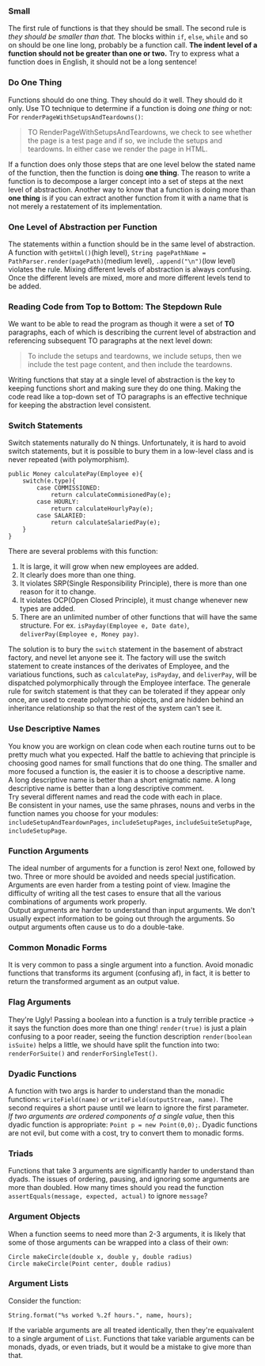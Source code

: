 ### Small
The first rule of functions is that they should be small. The second rule is *they should be smaller than that.*
The blocks within `if`, `else`, `while` and so on should be one line long, probably be a function call. **The indent level of a function should not be greater than one or two.**
Try to express what a function does in English, it should not be a long sentence!

### Do One Thing
Functions should do one thing. They should do it well. They should do it only. Use TO technique to determine if a function is doing *one thing* or not:
For `renderPageWithSetupsAndTeardowns()`:
> TO RenderPageWithSetupsAndTeardowns, we check to see whether the page is a test page and if so, we include the setups and teardowns. In either case we render the page in HTML.

If a function does only those steps that are one level below the stated name of the function, then the function is doing **one thing**. 
The reason to write a function is to decompose a larger concept into a set of steps at the next level of abstraction. Another way to know that a function is doing more than **one thing**
is if you can extract another function from it with a name that is not merely a restatement of its implementation.

### One Level of Abstraction per Function
The statements within a function should be in the same level of abstraction. 
A function with `getHtml()`(high level), `String pagePathName = PathParser.render(pagePath)`(medium level), `.append("\n")`(low level) violates the rule. 
Mixing different levels of abstraction is always confusing. Once the different levels are mixed, more and more different levels tend to be added.

### Reading Code from Top to Bottom: The Stepdown Rule
We want to be able to read the program as though it were a set of **TO** paragraphs, each of which is describing the current level of abstraction and referencing subsequent TO paragraphs
at the next level down:
> To include the setups and teardowns, we include setups, then we include the test page content, and then include the teardowns.    

Writing functions that stay at a single level of abstraction is the key to keeping functions short and making sure they do one thing. Making the code read like a top-down set of TO paragraphs is an effective technique for keeping the abstraction level consistent.

### Switch Statements
Switch statements naturally do N things. Unfortunately, it is hard to avoid switch statements, but it is possible to bury them in a low-level class and is never repeated (with polymorphism). 
```
public Money calculatePay(Employee e){
    switch(e.type){
        case COMMISSIONED:
            return calculateCommisionedPay(e);
        case HOURLY:
            return calculateHourlyPay(e);
        case SALARIED:
            return calculateSalariedPay(e);
    }
}
```
There are several problems with this function:
1. It is large, it will grow when new employees are added.
2. It clearly does more than one thing.
3. It violates SRP(Single Responsibility Principle), there is more than one reason for it to change.
4. It violates OCP(Open Closed Principle), it must change whenever new types are added.
5. There are an unlimited number of other functions that will have the same structure. For ex. `isPayday(Employee e, Date date)`, `deliverPay(Employee e, Money pay)`.

The solution is to bury the `switch` statement in the basement of abstract factory, and nevel let anyone see it. The factory will use the switch statement to create instances of the derivates of Employee, and the variatious functions, such as `calculatePay`, `isPayday`, and `deliverPay`, will be dispatched polymorphically through the Employee interface.
The generale rule for switch statement is that they can be tolerated if they appear only once, are used to create polymorphic objects, and are hidden behind an inheritance relationship so that the rest of the system can't see it.

### Use Descriptive Names
You know you are workign on clean code when each routine turns out to be pretty much what you expected. Half the battle to achieving that principle is choosing good names for small functions that do one thing. The smaller and more focused a function is, the easier it is to choose a descriptive name.    
A long descriptive name is better than a short enigmatic name. A long descriptive name is better than a long descriptive comment.    
Try several different names and read the code with each in place.    
Be consistent in your names, use the same phrases, nouns and verbs in the function names you choose for your modules: `includeSetupAndTeardownPages`, `includeSetupPages`, `includeSuiteSetupPage`, `includeSetupPage`.

### Function Arguments
The ideal number of arguments for a function is zero! Next one, followed by two. Three or more should be avoided and needs special justification.    
Arguments are even harder from a testing point of view. Imagine the difficulty of writing all the test cases to ensure that all the various combinations of arguments work properly.    
Output arguments are harder to understand than input arguments. We don't usually expect information to be going out through the arguments. So output arguments often cause us to do a double-take.

### Common Monadic Forms
It is very common to pass a single argument into a function. Avoid monadic functions that transforms its argument (confusing af), in fact, it is better to return the transformed argument as an output value. 

### Flag Arguments
They're Ugly! Passing a boolean into a function is a truly terrible practice -> it says the function does more than one thing! `render(true)` is just a plain confusing to a poor reader, seeing the function description `render(boolean isSuite)` helps a little, we should have split the function into two: `renderForSuite()` and `renderForSingleTest()`.


### Dyadic Functions
A function with two args is harder to understand than the monadic functions: `writeField(name)` or `writeField(outputStream, name)`. The second requires a short pause until we learn to ignore the first parameter.     
*If two arguments are ordered components of a single value*, then this dyadic function is appropriate: `Point p = new Point(0,0);`. 
Dyadic functions are not evil, but come with a cost, try to convert them to monadic forms.

### Triads
Functions that take 3 arguments are significantly harder to understand than dyads. The issues of ordering, pausing, and ignoring some arguments are more than doubled. How many times should you read the function `assertEquals(message, expected, actual)` to ignore `message`?

### Argument Objects
When a function seems to need more than 2-3 arguments, it is likely that some of those arguments can be wrapped into a class of their own:
```
Circle makeCircle(double x, double y, double radius)
Circle makeCircle(Point center, double radius)
```

### Argument Lists
Consider the function:
```
String.format("%s worked %.2f hours.", name, hours);
```
If the variable arguments are all treated identically, then they're equaivalent to a single argument of `List`. Functions that take variable arguments can be monads, dyads, or even triads, but it would be a mistake to give more than that.

